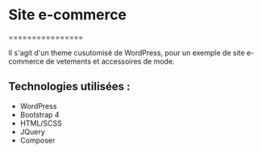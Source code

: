 # Site e-commerce
================

Il s'agit d'un theme cusutomisé de WordPress, pour un exemple de site e-commerce de vetements et accessoires de mode.

## Technologies utilisées :


- WordPress
- Bootstrap 4
- HTML/SCSS
- JQuery
- Composer
